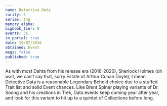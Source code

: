 ```yaml
---
name: Detective Data
rarity: 5
series: tng
memory_alpha:
bigbook_tier: 8
events: 36
in_portal: true
date: 19/07/2016
obtained: Event
mega: false
published: true
---
```


As with most Dahta from his release era (2016-2020), Sherlock Holmes (oh wait, we can’t say that, sorry Estate of Arthur Conan Doyle), I mean Detective Data is a reasonable Legendary Behold choice due to a stuffed Trait list and solid Event chances. Like Brent Spiner playing variants of Dr. Soong and his creations in Trek, Data events keep coming year after year, and look for this variant to hit up to a quintet of Collections before long.
